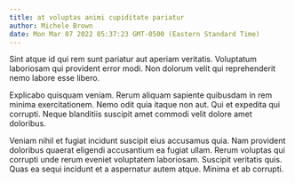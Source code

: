 ```yaml
---
title: at voluptas animi cupiditate pariatur
author: Michele Brown
date: Mon Mar 07 2022 05:37:23 GMT-0500 (Eastern Standard Time)
---
```

Sint atque id qui rem sunt pariatur aut aperiam veritatis. Voluptatum laboriosam qui provident error modi. Non dolorum velit qui reprehenderit nemo labore esse libero.

 Explicabo quisquam veniam. Rerum aliquam sapiente quibusdam in rem minima exercitationem. Nemo odit quia itaque non aut. Qui et expedita qui corrupti. Neque blanditiis suscipit amet commodi velit dolore amet doloribus.

 Veniam nihil et fugiat incidunt suscipit eius accusamus quia. Nam provident doloribus quaerat eligendi accusantium ea fugiat ullam. Rerum voluptas qui corrupti unde rerum eveniet voluptatem laboriosam. Suscipit veritatis quis. Quas ea sequi incidunt et a aspernatur autem atque. Minima et ab corrupti.